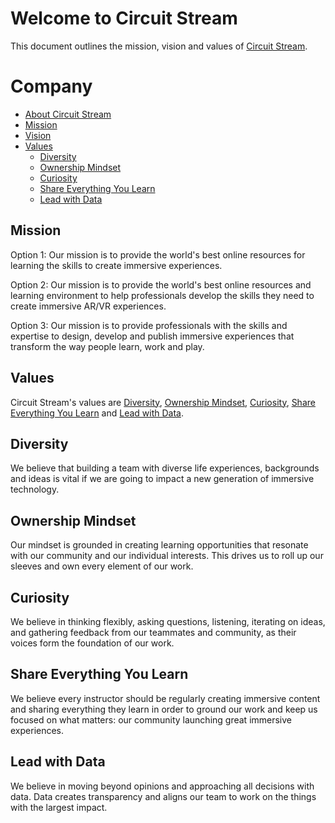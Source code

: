 # Welcome to Circuit Stream

This document outlines the mission, vision and values of [Circuit Stream](https://circuitstream.com/).

# Company

- [About Circuit Stream](url)
- [Mission](#mission)
- [Vision](url)
- [Values](#values)
  - [Diversity](#value_a)
  - [Ownership Mindset](#value_b)
  - [Curiosity](#value_c)
  - [Share Everything You Learn](#value_d)
  - [Lead with Data](#value_e)

## <a name="mission"></a>Mission

Option 1:
Our mission is to provide the world's best online resources for learning the skills to create immersive experiences.

Option 2:
Our mission is to provide the world's best online resources and learning environment to help professionals develop the skills they need to create immersive AR/VR experiences.

Option 3:
Our mission is to provide professionals with the skills and expertise to design, develop and publish immersive experiences that transform the way people learn, work and play.


## <a name="values"></a>Values

Circuit Stream's values are [Diversity](#value_a), [Ownership Mindset](#value_b), [Curiosity](#value_c), [Share Everything You Learn](#value_d) and [Lead with Data](#value_e).

## <a name="value_a"></a>Diversity

We believe that building a team with diverse life experiences, backgrounds and ideas is vital if we are going to impact a new generation of immersive technology.

## <a name="value_b"></a>Ownership Mindset

Our mindset is grounded in creating learning opportunities that resonate with our community and our individual interests. This drives us to roll up our sleeves and own every element of our work.

## <a name="value_c"></a>Curiosity

We believe in thinking flexibly, asking questions, listening, iterating on ideas, and gathering feedback from our teammates and community, as their voices form the foundation of our work.

## <a name="value_d"></a>Share Everything You Learn

We believe every instructor should be regularly creating immersive content and sharing everything they learn in order to ground our work and keep us focused on what matters: our community launching great immersive experiences.

## <a name="value_e"></a>Lead with Data

We believe in moving beyond opinions and approaching all decisions with data. Data creates transparency and aligns our team to work on the things with the largest impact.

